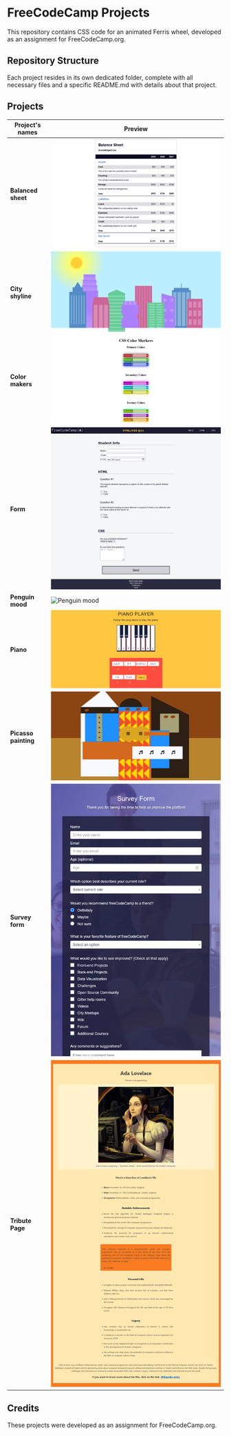 # FreeCodeCamp Projects
This repository contains CSS code for an animated Ferris wheel, developed as an assignment for FreeCodeCamp.org.

## Repository Structure
Each project resides in its own dedicated folder, complete with all necessary files and a specific README.md with details about that project.


## Projects
| Project's names |  Preview |
| --------------- | --------------- | 
| **Balanced sheet** | ![Balanced sheet](https://github.com/tokyohmachine/FreeCodeCamp-projects-assignment/blob/main/images/Screenshot%202023-07-05%20at%2013-06-46%20Balance%20Sheet.png) |
| **City shyline**  | ![City shyline](https://github.com/tokyohmachine/FreeCodeCamp-projects-assignment/blob/main/images/City%20Skyline-day.png) |
| **Color makers** |  ![Color makers](https://github.com/tokyohmachine/FreeCodeCamp-projects-assignment/blob/main/images/Screenshot%202023-07-05%20at%2013-08-14%20Colored%20Markers.png) |
| **Form**  | ![Form](https://github.com/tokyohmachine/FreeCodeCamp-projects-assignment/blob/main/images/Screenshot%202023-07-05%20at%2013-08-37%20Accessibility%20Quiz.png) |
| **Penguin mood**  | ![Penguin mood]() |
| **Piano**  | ![Piano](https://github.com/tokyohmachine/FreeCodeCamp-projects-assignment/blob/main/images/Screenshot%202023-07-05%20at%2013-09-08%20Piano%20player.png) |
| **Picasso painting**  | ![Picasso painting](https://github.com/tokyohmachine/FreeCodeCamp-projects-assignment/blob/main/images/Screenshot%202023-07-05%20at%2013-09-23%20Picasso%20Painting.png) |
| **Survey form**  | ![Survey form](https://github.com/tokyohmachine/FreeCodeCamp-projects-assignment/blob/main/images/Screen%20Shot%202023-07-05%20at%2013.10.01-survey.png) |
| **Tribute Page**  | ![Tribute Page](https://github.com/tokyohmachine/FreeCodeCamp-projects-assignment/blob/main/images/Screenshot%202023-07-05%20at%2013-11-31%20Ada%20Lovelace%20Tribute%20Page.png) |

## Credits
These projects were developed as an assignment for FreeCodeCamp.org.


